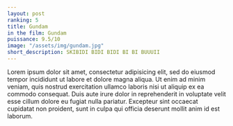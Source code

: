 ```yaml
---
layout: post
ranking: 5
title: Gundam
in the film: Gundam
puissance: 9.5/10
image: "/assets/img/gundam.jpg"
short_description: SKIBIDI BIDI BIDI BI BI BUUUII
---
```


Lorem ipsum dolor sit amet, consectetur adipisicing elit, sed do eiusmod tempor incididunt ut labore et dolore magna aliqua. Ut enim ad minim veniam, quis nostrud exercitation ullamco laboris nisi ut aliquip ex ea commodo consequat. Duis aute irure dolor in reprehenderit in voluptate velit esse cillum dolore eu fugiat nulla pariatur. Excepteur sint occaecat cupidatat non proident, sunt in culpa qui officia deserunt mollit anim id est laborum.
